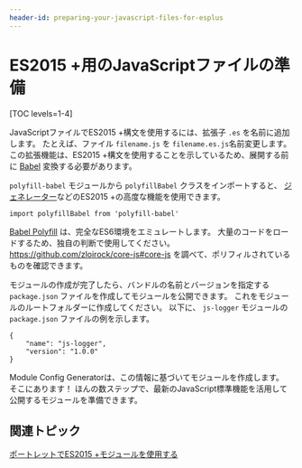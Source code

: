 ```yaml
---
header-id: preparing-your-javascript-files-for-esplus
---
```


# ES2015 +用のJavaScriptファイルの準備

[TOC levels=1-4]

JavaScriptファイルでES2015 +構文を使用するには、拡張子 `.es` を名前に追加します。 たとえば、ファイル `filename.js` を `filename.es.js`名前変更します。 この拡張機能は、ES2015 +構文を使用することを示しているため、展開する前に [Babel](https://babeljs.io/) 変換する必要があります。

`polyfill-babel` モジュールから `polyfillBabel` クラスをインポートすると、 [ジェネレーター](https://babeljs.io/docs/learn-es2015/#generators)などのES2015 +の高度な機能を使用できます。

    import polyfillBabel from 'polyfill-babel'

[Babel Polyfill](http://babeljs.io/docs/usage/polyfill/) は、完全なES6環境をエミュレートします。 大量のコードをロードするため、独自の判断で使用してください。 <https://github.com/zloirock/core-js#core-js> を調べて、ポリフィルされているものを確認できます。

モジュールの作成が完了したら、バンドルの名前とバージョンを指定する `package.json` ファイルを作成してモジュールを公開できます。 これをモジュールのルートフォルダーに作成してください。 以下に、 `js-logger` モジュールの `package.json` ファイルの例を示します。

    {
        "name": "js-logger",
        "version": "1.0.0"
    }

Module Config Generatorは、この情報に基づいてモジュールを作成します。 そこにあります！ ほんの数ステップで、最新のJavaScript標準機能を活用して公開するモジュールを準備できます。

## 関連トピック

[ポートレットでES2015 +モジュールを使用する](/docs/7-1/tutorials/-/knowledge_base/t/using-esplus-modules-in-your-portlet)
